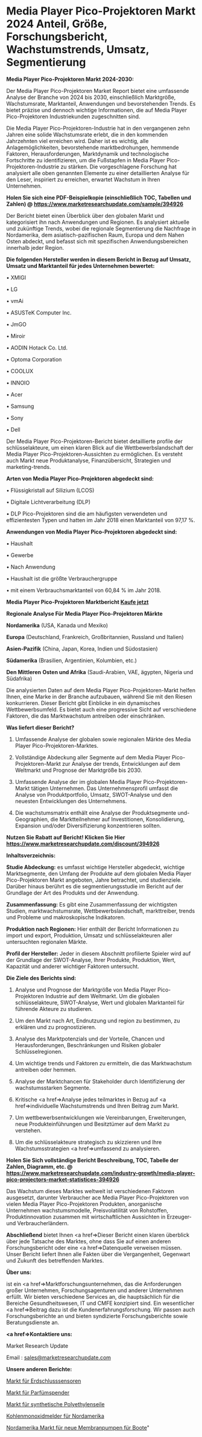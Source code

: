 # Media Player Pico-Projektoren Markt 2024 Anteil, Größe, Forschungsbericht, Wachstumstrends, Umsatz, Segmentierung

<strong>Media Player Pico-Projektoren Markt 2024-2030:</strong>

Der Media Player Pico-Projektoren Market Report bietet eine umfassende Analyse der Branche von 2024 bis 2030, einschließlich Marktgröße, Wachstumsrate, Marktanteil, Anwendungen und bevorstehenden Trends. Es bietet präzise und dennoch wichtige Informationen, die auf Media Player Pico-Projektoren Industriekunden zugeschnitten sind.

Die Media Player Pico-Projektoren-Industrie hat in den vergangenen zehn Jahren eine solide Wachstumsrate erlebt, die in den kommenden Jahrzehnten viel erreichen wird. Daher ist es wichtig, alle Anlagemöglichkeiten, bevorstehende marktbedrohungen, hemmende Faktoren, Herausforderungen, Marktdynamik und technologische Fortschritte zu identifizieren, um die Fußstapfen in Media Player Pico-Projektoren-Industrie zu stärken. Die vorgeschlagene Forschung hat analysiert alle oben genannten Elemente zu einer detaillierten Analyse für den Leser, inspiriert zu erreichen, erwartet Wachstum in Ihren Unternehmen.

<strong>Holen Sie sich eine PDF-Beispielkopie (einschließlich TOC, Tabellen und Zahlen) @
</strong><strong><a href=https://www.marketresearchupdate.com/sample/394926><strong>https://www.marketresearchupdate.com/sample/394926</u></font></a></strong></strong>

Der Bericht bietet einen Überblick über den globalen Markt und kategorisiert ihn nach Anwendungen und Regionen. Es analysiert aktuelle und zukünftige Trends, wobei die regionale Segmentierung die Nachfrage in Nordamerika, dem asiatisch-pazifischen Raum, Europa und dem Nahen Osten abdeckt, und befasst sich mit spezifischen Anwendungsbereichen innerhalb jeder Region.

<strong>Die folgenden Hersteller werden in diesem Bericht in Bezug auf Umsatz, Umsatz und Marktanteil für jedes Unternehmen bewertet:</strong>

• XMIGI

• LG

• vmAi

• ASUSTeK Computer Inc.

• JmGO

• Miroir

• AODIN Hotack Co. Ltd.

• Optoma Corporation

• COOLUX

• INNOIO

• Acer

• Samsung

• Sony

• Dell

Der Media Player Pico-Projektoren-Bericht bietet detaillierte profile der schlüsselakteure, um einen klaren Blick auf die Wettbewerbslandschaft der Media Player Pico-Projektoren-Aussichten zu ermöglichen. Es versteht auch Markt neue Produktanalyse, Finanzübersicht, Strategien und marketing-trends.

<strong>Arten von Media Player Pico-Projektoren abgedeckt sind:</strong>

• Flüssigkristall auf Silizium (LCOS)

• Digitale Lichtverarbeitung (DLP)

• DLP Pico-Projektoren sind die am häufigsten verwendeten und effizientesten Typen und hatten im Jahr 2018 einen Marktanteil von 97,17 %.

<strong>Anwendungen von Media Player Pico-Projektoren abgedeckt sind:</strong>

• Haushalt

• Gewerbe

• Nach Anwendung

• Haushalt ist die größte Verbrauchergruppe

• mit einem Verbrauchsmarktanteil von 60,84 % im Jahr 2018.

<strong>Media Player Pico-Projektoren Marktbericht <a href=https://www.marketresearchupdate.com/buynow/394926>Kaufe jetzt</a></strong>

<strong>Regionale Analyse Für Media Player Pico-Projektoren Märkte</strong>

<strong>Nordamerika</strong> (USA, Kanada und Mexiko)

<strong>Europa</strong> (Deutschland, Frankreich, Großbritannien, Russland und Italien)

<strong>Asien-Pazifik</strong> (China, Japan, Korea, Indien und Südostasien)

<strong>Südamerika</strong> (Brasilien, Argentinien, Kolumbien, etc.)

<strong>Den Mittleren</strong> <strong>Osten und Afrika</strong> (Saudi-Arabien, VAE, ägypten, Nigeria und Südafrika)

Die analysierten Daten auf dem Media Player Pico-Projektoren-Markt helfen Ihnen, eine Marke in der Branche aufzubauen, während Sie mit den Riesen konkurrieren. Dieser Bericht gibt Einblicke in ein dynamisches Wettbewerbsumfeld. Es bietet auch eine progressive Sicht auf verschiedene Faktoren, die das Marktwachstum antreiben oder einschränken.

<strong>Was liefert dieser Bericht?</strong>

1. Umfassende Analyse der globalen sowie regionalen Märkte des Media Player Pico-Projektoren-Marktes.

2. Vollständige Abdeckung aller Segmente auf dem Media Player Pico-Projektoren-Markt zur Analyse der trends, Entwicklungen auf dem Weltmarkt und Prognose der Marktgröße bis 2030.

3. Umfassende Analyse der im globalen Media Player Pico-Projektoren-Markt tätigen Unternehmen. Das Unternehmensprofil umfasst die Analyse von Produktportfolio, Umsatz, SWOT-Analyse und den neuesten Entwicklungen des Unternehmens.

4. Die wachstumsmatrix enthält eine Analyse der Produktsegmente und-Geographien, die Marktteilnehmer auf Investitionen, Konsolidierung, Expansion und/oder Diversifizierung konzentrieren sollten.

<strong>Nutzen Sie Rabatt auf Bericht! Klicken Sie Hier
</strong><strong><a href=https://www.marketresearchupdate.com/discount/394926>https://www.marketresearchupdate.com/discount/394926</b></u></font></strong></a>

<strong>Inhaltsverzeichnis:</strong>

<strong>Studie Abdeckung:</strong> es umfasst wichtige Hersteller abgedeckt, wichtige Marktsegmente, den Umfang der Produkte auf dem globalen Media Player Pico-Projektoren Markt angeboten, Jahre betrachtet, und studienziele. Darüber hinaus berührt es die segmentierungsstudie im Bericht auf der Grundlage der Art des Produkts und der Anwendung.

<strong>Zusammenfassung:</strong> Es gibt eine Zusammenfassung der wichtigsten Studien, marktwachstumsrate, Wettbewerbslandschaft, markttreiber, trends und Probleme und makroskopische Indikatoren.

<strong>Produktion nach Regionen:</strong> Hier enthält der Bericht Informationen zu import und export, Produktion, Umsatz und schlüsselakteuren aller untersuchten regionalen Märkte.

<strong>Profil der Hersteller:</strong> Jeder in diesem Abschnitt profilierte Spieler wird auf der Grundlage der SWOT-Analyse, Ihrer Produkte, Produktion, Wert, Kapazität und anderer wichtiger Faktoren untersucht.

<strong>Die Ziele des Berichts sind:</strong>

1) Analyse und Prognose der Marktgröße von Media Player Pico-Projektoren Industrie auf dem Weltmarkt.
Um die globalen schlüsselakteure, SWOT-Analyse, Wert und globalen Marktanteil für führende Akteure zu studieren.

2) Um den Markt nach Art, Endnutzung und region zu bestimmen, zu erklären und zu prognostizieren.

3) Analyse des Marktpotenzials und der Vorteile, Chancen und Herausforderungen, Beschränkungen und Risiken globaler Schlüsselregionen.

4) Um wichtige trends und Faktoren zu ermitteln, die das Marktwachstum antreiben oder hemmen.

5) Analyse der Marktchancen für Stakeholder durch Identifizierung der wachstumsstarken Segmente.

6) Kritische <a href=>Analyse</a> jedes teilmarktes in Bezug auf <a href=>individuelle</a> Wachstumstrends und Ihren Beitrag zum Markt.

7) Um wettbewerbsentwicklungen wie Vereinbarungen, Erweiterungen, neue Produkteinführungen und Besitztümer auf dem Markt zu verstehen.

8) Um die schlüsselakteure strategisch zu skizzieren und Ihre Wachstumsstrategien <a href=>umfassend</a> zu analysieren.

<strong>Holen Sie Sich vollständige Bericht Beschreibung, TOC, Tabelle der Zahlen, Diagramm, etc. @ </strong><strong><a href=https://www.marketresearchupdate.com/industry-growth/media-player-pico-projectors-market-statistices-394926>https://www.marketresearchupdate.com/industry-growth/media-player-pico-projectors-market-statistices-394926</a></font></strong>

Das Wachstum dieses Marktes weltweit ist verschiedenen Faktoren ausgesetzt, darunter Verbraucher ace Media Player Pico-Projektoren von vielen Media Player Pico-Projektoren Produkten, anorganische Unternehmen wachstumsmodelle, Preisvolatilität von Rohstoffen, Produktinnovation zusammen mit wirtschaftlichen Aussichten in Erzeuger-und Verbraucherländern.

<strong>Abschließend</strong> bietet Ihnen <a href=>Dieser</a> Bericht einen klaren überblick über jede Tatsache des Marktes, ohne dass Sie auf einen anderen Forschungsbericht oder eine <a href=>Datenquelle</a> verweisen müssen. Unser Bericht liefert Ihnen alle Fakten über die Vergangenheit, Gegenwart und Zukunft des betreffenden Marktes.

<strong>Über uns:</strong>

 ist ein <a href=>Marktfors</a>chungsunternehmen, das die Anforderungen großer Unternehmen, Forschungsagenturen und anderer Unternehmen erfüllt. Wir bieten verschiedene Services an, die hauptsächlich für die Bereiche Gesundheitswesen, IT und CMFE konzipiert sind. Ein wesentlicher <a href=>Beitrag</a> dazu ist die Kundenerfahrungsforschung. Wir passen auch Forschungsberichte an und bieten syndizierte Forschungsberichte sowie Beratungsdienste an.

<strong><a href=>Kontaktiere uns:</a></strong>

Market Research Update

Email : sales@marketresearchupdate.com

<strong>Unsere anderen Berichte:</strong>

<a href=https://www.linkedin.com/pulse/ground-fault-sensors-market-2023-latest-trending>Markt für Erdschlusssensoren</a>

<a href=https://www.linkedin.com/pulse/perfume-dispenser-market-opportunities-stay>Markt für Parfümspender</a>

<a href=https://www.linkedin.com/pulse/polyethylene-synthetic-rope-market-size-industry>Markt für synthetische Polyethylenseile</a>

<a href=https://www.linkedin.com/pulse/north-america-carbon-monoxide-alarms>Kohlenmonoxidmelder für Nordamerika</a>

<a href=https://www.linkedin.com/pulse/north-america-new-diaphragm-pumps-boats-market>Nordamerika Markt für neue Membranpumpen für Boote</a>"

